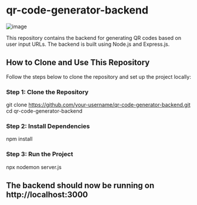 # qr-code-generator-backend

![image](https://github.com/user-attachments/assets/03b244e1-1289-4699-b55d-2fa0b2572e56)


This repository contains the backend for generating QR codes based on user input URLs. The backend is built using Node.js and Express.js.

## How to Clone and Use This Repository

Follow the steps below to clone the repository and set up the project locally:

### Step 1: Clone the Repository

 git clone https://github.com/your-username/qr-code-generator-backend.git
 cd qr-code-generator-backend

### Step 2: Install Dependencies

 npm install

### Step 3: Run the Project

 npx nodemon server.js

## The backend should now be running on http://localhost:3000

